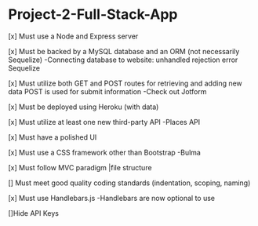 # Project-2-Full-Stack-App

[x] Must use a Node and Express server


[x] Must be backed by a MySQL database and an ORM (not necessarily Sequelize)
      -Connecting database to website: unhandled rejection error Sequelize
      
[x] Must utilize both GET and POST routes for retrieving and adding new data
         POST is used for submit information
         -Check out Jotform
   
[x] Must be deployed using Heroku (with data)
         

[x] Must utilize at least one new third-party API
   -Places API

[x] Must have a polished UI
   
[x] Must use a CSS framework other than Bootstrap
    -Bulma
     
[x] Must follow MVC paradigm |file structure
 

[] Must meet good quality coding standards (indentation, scoping, naming)


[x] Must use Handlebars.js
   -Handlebars are now optional to use

[]Hide API Keys 
    
